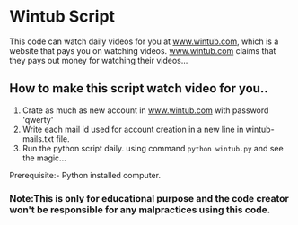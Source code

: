 # Wintub Script
This code can watch daily videos for you at www.wintub.com, which is a website that pays you on watching videos.
www.wintub.com claims that they pays out money for watching their videos...
## How to make this script watch video for you..

1. Crate as much as new account in www.wintub.com with password 'qwerty'
2. Write each mail id used for account creation in a new line in wintub-mails.txt file.
3. Run the python script daily. using command ``` python wintub.py ``` and see the magic...

Prerequisite:- Python installed computer.

### Note:This is only for educational purpose and the code creator won't be responsible for any malpractices using this code.
